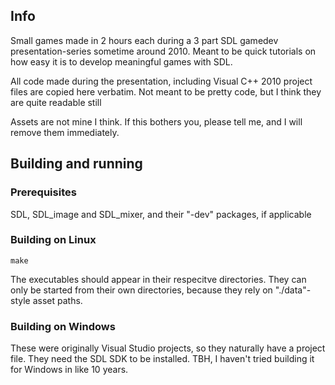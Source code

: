 ## Info

Small games made in 2 hours each during a 3 part SDL gamedev presentation-series sometime around 2010. Meant to be quick tutorials on how easy it is to develop meaningful games with SDL.

All code made during the presentation, including Visual C++ 2010 project files are copied here verbatim. Not meant to be pretty code, but I think they are quite readable still

Assets are not mine I think. If this bothers you, please tell me, and I will remove them immediately.

## Building and running

### Prerequisites
SDL, SDL\_image and SDL\_mixer, and their "-dev" packages, if applicable

### Building on Linux
`make`

The executables should appear in their respecitve directories. They can only be started from their own directories, because they rely on "./data"-style asset paths.

### Building on Windows
These were originally Visual Studio projects, so they naturally have a project file. They need the SDL SDK to be installed. TBH, I haven't tried building it for Windows in like 10 years.
